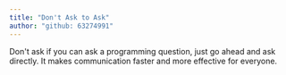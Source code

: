 ```yaml
---
title: "Don't Ask to Ask"
author: "github: 63274991"
---
```


Don't ask if you can ask a programming question, just go ahead and ask directly. It makes communication faster and more effective for everyone.
